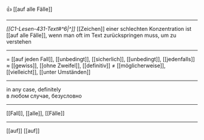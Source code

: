 👍 [[auf alle Fälle]]

---
*[[C1-Lesen-431-Text#^6|^]]* [[Zeichen]] einer schlechten Konzentration ist [[auf alle Fälle]], wenn man oft im Text zurückspringen muss, um zu verstehen


---
= [[auf jeden Fall]], [[unbedingt]], [[sicherlich]], [[unbedingt]], [[jedenfalls]]
≈ [[gewiss]], [[ohne Zweifel]], [[definitiv]]
≠ [[möglicherweise]], [[vielleicht]], [[unter Umständen]]

---
in any case, definitely  
в любом случае, безусловно

---
[[Fall]], [[alle]], [[Fälle]]

---
[[auf]]
[[auf]]

